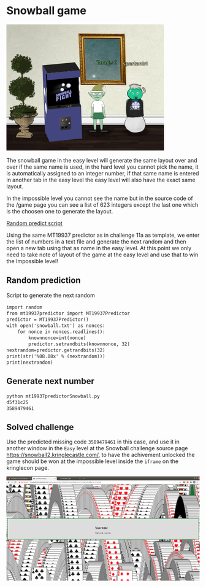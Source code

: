# Snowball game

![Access](A-Snowball-access.png)

The snowball game in the easy level will generate the same layout over and over if the same name is used, in the hard level you cannot pick the name, it is automatically assigned to an integer number, if that same name is entered in another tab in the easy level the easy level will also have the exact same layout.

In the impossible level you cannot see the name but in the source code of the /game page you can see a list of 623 integers except the last one which is the choosen one to generate the layout.

[Random predict script](mt19937predictorSnowball.py)

Using the same MT19937 predictor as in challenge 11a as template, we enter the list of numbers in a text file and generate the next random and then open a new tab using that as name in the easy level. At this point we only need to take note of layout of the game at the easy level and use that to win the Impossible level!

## Random prediction
Script to generate the next random
```
import random
from mt19937predictor import MT19937Predictor
predictor = MT19937Predictor()
with open('snowball.txt') as nonces:
    for nonce in nonces.readlines():
        knownnonce=int(nonce)
        predictor.setrandbits(knownnonce, 32)
nextrandom=predictor.getrandbits(32)
print(str('%08.08x' % (nextrandom)))
print(nextrandom)
```

## Generate next number
```
python mt19937predictorSnowball.py
d5f31c25
3589479461
```

## Solved challenge
Use the predicted missing code `3589479461` in this case, and use it in another window in the `Easy` level at the Snowball challenge source page https://snowball2.kringlecastle.com/, to have the achivement unlocked the game should be won at the impossible level inside the `iframe` on the kringlecon page.

![Solved](A-Snowball-impossible.png)